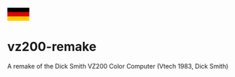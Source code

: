 [![zur deutschen Version](../images/de.png)](../README.md)

# vz200-remake
A remake of the Dick Smith VZ200 Color Computer (Vtech 1983, Dick Smith)

